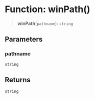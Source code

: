# Function: winPath()

> **winPath**(`pathname`): `string`

## Parameters

### pathname

`string`

## Returns

`string`
